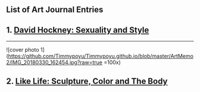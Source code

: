 ## List of Art Journal Entries
## 1. [David Hockney: Sexuality and Style](Timmypoyu.github.io/ArtMemos1)
- - - -
![cover photo 1](https://github.com/Timmypoyu/Timmypoyu.github.io/blob/master/ArtMemo2/IMG_20180330_162454.jpg?raw=true =100x)

## 2. [Like Life: Sculpture, Color and The Body](Timmypoyu.github.io/ArtMemo2)
